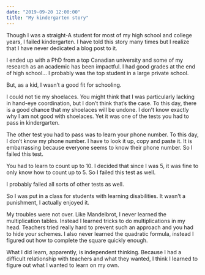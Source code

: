 ```yaml
---
date: "2019-09-20 12:00:00"
title: "My kindergarten story"
---
```




Though I was a straight-A student for most of my high school and college years, I failed kindergarten. I have told this story many times but I realize that I have never dedicated a blog post to it.

I ended up with a PhD from a top Canadian university and some of my research as an academic has been impactful. I had good grades at the end of high school… I probably was the top student in a large private school.

But, as a kid, I wasn&rsquo;t a good fit for schooling.

I could not tie my shoelaces. You might think that I was particularly lacking in hand-eye coordination, but I don&rsquo;t think that&rsquo;s the case. To this day, there is a good chance that my shoelaces will be undone. I don&rsquo;t know exactly why I am not good with shoelaces. Yet it was one of the tests you had to pass in kindergarten.

The other test you had to pass was to learn your phone number. To this day, I don’t know my phone number. I have to look it up, copy and paste it. It is embarrassing because everyone seems to know their phone number. So I failed this test.

You had to learn to count up to 10. I decided that since I was 5, it was fine to only know how to count up to 5. So I failed this test as well.

I probably failed all sorts of other tests as well.

So I was put in a class for students with learning disabilities. It wasn&rsquo;t a punishment, I actually enjoyed it.

My troubles were not over. Like Mandelbrot, I never learned the multiplication tables. Instead I learned tricks to do multiplications in my head. Teachers tried really hard to prevent such an approach and you had to hide your schemes. I also never learned the quadratic formula, instead I figured out how to complete the square quickly enough.

What I did learn, apparently, is independent thinking. Because I had a difficult relationship with teachers and what they wanted, I think I learned to figure out what I wanted to learn on my own.

&nbsp;

